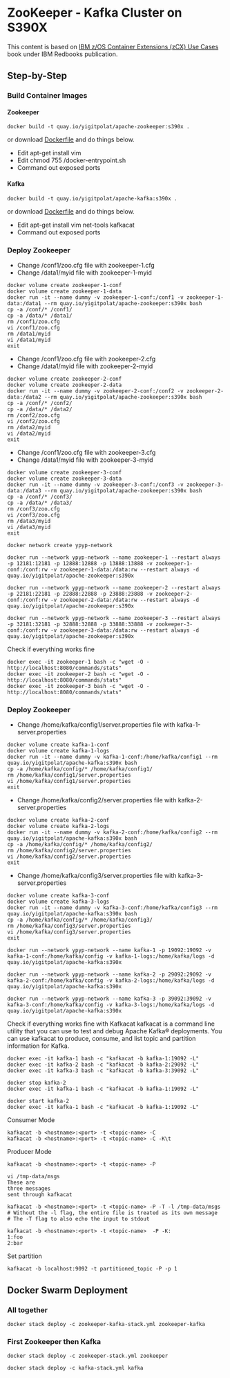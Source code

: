 # ZooKeeper - Kafka Cluster on S390X

This content is based on [IBM z/OS Container Extensions (zCX) Use Cases](http://www.redbooks.ibm.com/Redbooks.nsf/RedbookAbstracts/sg248471.html?Open) book under IBM Redbooks publication.

## Step-by-Step

### Build Container Images

#### Zookeeper

```
docker build -t quay.io/yigitpolat/apache-zookeeper:s390x .
```

or download [Dockerfile](https://github.com/linux-on-ibm-z/dockerfile-examples/tree/master/ApacheZooKeeper) and do things below.

- Edit apt-get install vim
- Edit chmod 755 /docker-entrypoint.sh
- Command out exposed ports

#### Kafka

```
docker build -t quay.io/yigitpolat/apache-kafka:s390x .
```

or download [Dockerfile](https://github.com/linux-on-ibm-z/dockerfile-examples/tree/master/ApacheKafka) and do things below.
- Edit apt-get install vim net-tools kafkacat
- Command out exposed ports

### Deploy Zookeeper

- Change /conf1/zoo.cfg file with zookeeper-1.cfg
- Change /data1/myid file with zookeeper-1-myid

```
docker volume create zookeeper-1-conf
docker volume create zookeeper-1-data
docker run -it --name dummy -v zookeeper-1-conf:/conf1 -v zookeeper-1-data:/data1 --rm quay.io/yigitpolat/apache-zookeeper:s390x bash
cp -a /conf/* /conf1/
cp -a /data/* /data1/
rm /conf1/zoo.cfg
vi /conf1/zoo.cfg
rm /data1/myid
vi /data1/myid
exit
```

- Change /conf1/zoo.cfg file with zookeeper-2.cfg
- Change /data1/myid file with zookeeper-2-myid

```
docker volume create zookeeper-2-conf
docker volume create zookeeper-2-data
docker run -it --name dummy -v zookeeper-2-conf:/conf2 -v zookeeper-2-data:/data2 --rm quay.io/yigitpolat/apache-zookeeper:s390x bash
cp -a /conf/* /conf2/
cp -a /data/* /data2/
rm /conf2/zoo.cfg
vi /conf2/zoo.cfg
rm /data2/myid
vi /data2/myid
exit
```

- Change /conf1/zoo.cfg file with zookeeper-3.cfg
- Change /data1/myid file with zookeeper-3-myid

```
docker volume create zookeeper-3-conf
docker volume create zookeeper-3-data
docker run -it --name dummy -v zookeeper-3-conf:/conf3 -v zookeeper-3-data:/data3 --rm quay.io/yigitpolat/apache-zookeeper:s390x bash
cp -a /conf/* /conf3/
cp -a /data/* /data3/
rm /conf3/zoo.cfg
vi /conf3/zoo.cfg
rm /data3/myid
vi /data3/myid
exit
```

```
docker network create ypyp-network

docker run --network ypyp-network --name zookeeper-1 --restart always -p 12181:12181 -p 12888:12888 -p 13888:13888 -v zookeeper-1-conf:/conf:rw -v zookeeper-1-data:/data:rw --restart always -d quay.io/yigitpolat/apache-zookeeper:s390x

docker run --network ypyp-network --name zookeeper-2 --restart always -p 22181:22181 -p 22888:22888 -p 23888:23888 -v zookeeper-2-conf:/conf:rw -v zookeeper-2-data:/data:rw --restart always -d quay.io/yigitpolat/apache-zookeeper:s390x

docker run --network ypyp-network --name zookeeper-3 --restart always -p 32181:32181 -p 32888:32888 -p 33888:33888 -v zookeeper-3-conf:/conf:rw -v zookeeper-3-data:/data:rw --restart always -d quay.io/yigitpolat/apache-zookeeper:s390x
```

Check if everything works fine

```
docker exec -it zookeeper-1 bash -c "wget -O - http://localhost:8080/commands/stats"
docker exec -it zookeeper-2 bash -c "wget -O - http://localhost:8080/commands/stats"
docker exec -it zookeeper-3 bash -c "wget -O - http://localhost:8080/commands/stats"
```

### Deploy Zookeeper

- Change /home/kafka/config1/server.properties file with kafka-1-server.properties

```
docker volume create kafka-1-conf
docker volume create kafka-1-logs
docker run -it --name dummy -v kafka-1-conf:/home/kafka/config1 --rm quay.io/yigitpolat/apache-kafka:s390x bash
cp -a /home/kafka/config/* /home/kafka/config1/
rm /home/kafka/config1/server.properties
vi /home/kafka/config1/server.properties
exit
```

- Change /home/kafka/config2/server.properties file with kafka-2-server.properties

```
docker volume create kafka-2-conf
docker volume create kafka-2-logs
docker run -it --name dummy -v kafka-2-conf:/home/kafka/config2 --rm quay.io/yigitpolat/apache-kafka:s390x bash
cp -a /home/kafka/config/* /home/kafka/config2/
rm /home/kafka/config2/server.properties
vi /home/kafka/config2/server.properties
exit
```

- Change /home/kafka/config3/server.properties file with kafka-3-server.properties

```
docker volume create kafka-3-conf
docker volume create kafka-3-logs
docker run -it --name dummy -v kafka-3-conf:/home/kafka/config3 --rm quay.io/yigitpolat/apache-kafka:s390x bash
cp -a /home/kafka/config/* /home/kafka/config3/
rm /home/kafka/config3/server.properties
vi /home/kafka/config3/server.properties
exit
```

```
docker run --network ypyp-network --name kafka-1 -p 19092:19092 -v kafka-1-conf:/home/kafka/config -v kafka-1-logs:/home/kafka/logs -d quay.io/yigitpolat/apache-kafka:s390x

docker run --network ypyp-network --name kafka-2 -p 29092:29092 -v kafka-2-conf:/home/kafka/config -v kafka-2-logs:/home/kafka/logs -d quay.io/yigitpolat/apache-kafka:s390x

docker run --network ypyp-network --name kafka-3 -p 39092:39092 -v kafka-3-conf:/home/kafka/config -v kafka-3-logs:/home/kafka/logs -d quay.io/yigitpolat/apache-kafka:s390x
```

Check if everything works fine with Kafkacat
kafkacat is a command line utility that you can use to test and debug Apache Kafka® deployments. You can use kafkacat to produce, consume, and list topic and partition information for Kafka.


```
docker exec -it kafka-1 bash -c "kafkacat -b kafka-1:19092 -L"
docker exec -it kafka-2 bash -c "kafkacat -b kafka-2:29092 -L"
docker exec -it kafka-3 bash -c "kafkacat -b kafka-3:39092 -L"

docker stop kafka-2
docker exec -it kafka-1 bash -c "kafkacat -b kafka-1:19092 -L"

docker start kafka-2
docker exec -it kafka-1 bash -c "kafkacat -b kafka-1:19092 -L"
```

Consumer Mode
```
kafkacat -b <hostname>:<port> -t <topic-name> -C
kafkacat -b <hostname>:<port> -t <topic-name> -C -K\t
```

Producer Mode
```
kafkacat -b <hostname>:<port> -t <topic-name> -P
```

```
vi /tmp-data/msgs
These are
three messages
sent through kafkacat

kafkacat -b <hostname>:<port> -t <topic-name> -P -T -l /tmp-data/msgs
# Without the -l flag, the entire file is treated as its own message
# The -T flag to also echo the input to stdout
```

```
kafkacat -b <hostname>:<port> -t <topic-name>  -P -K:
1:foo
2:bar
```

Set partition
```
kafkacat -b localhost:9092 -t partitioned_topic -P -p 1
```

## Docker Swarm Deployment

### All together

```
docker stack deploy -c zookeeper-kafka-stack.yml zookeeper-kafka
```


### First Zookeeper then Kafka

```
docker stack deploy -c zookeeper-stack.yml zookeeper
```

```
docker stack deploy -c kafka-stack.yml kafka
```
